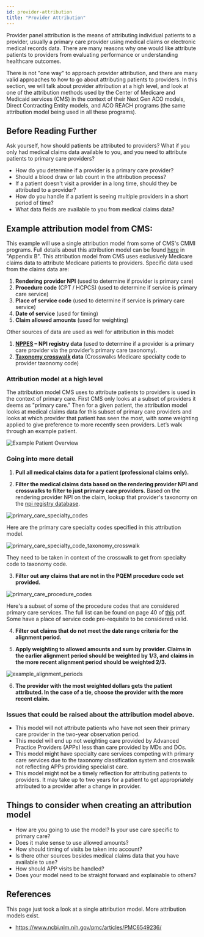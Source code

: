 ```yaml
---
id: provider-attribution
title: "Provider Attribution"
---
```


Provider panel attribution is the means of attributing individual patients to a provider, usually a primary care 
provider using medical claims or electronic medical records data. There are many reasons why one would like attribute 
patients to providers from evaluating performance or understanding healthcare outcomes.

There is not "one way" to approach provider attribution, and there are many valid approaches to how to go about 
attributing patients to providers. In this section, we will talk about provider attribution at a high level, and look 
at one of the attribution methods used by the Center of Medicare and Medicaid services (CMS) in the context of their 
Next Gen ACO models, Direct Contracting Entity models, and ACO REACH programs (the same attribution model being used in
all these programs).


## Before Reading Further

Ask yourself, how should patients be attributed to providers? What if you only had medical claims data available to you,
and you need to attribute patients to primary care providers?

* How do you determine if a provider is a primary care provider?
* Should a blood draw or lab count in the attribution process?
* If a patient doesn't visit a provider in a long time, should they be attributed to a provider?
* How do you handle if a patient is seeing multiple providers in a short period of time?
* What data fields are available to you from medical claims data?


## Example attribution model from CMS:

This example will use a single attribution model from some of CMS's CMMI programs. Full details about this attribution
model can be found [here](https://www.cms.gov/priorities/innovation/media/document/dc-financial-op-guide-overview) in
"Appendix B".
This attribution model from CMS uses exclusively Medicare claims data to attribute Medicare patients to providers. 
Specific data used from the claims data are:

1.	**Rendering provider NPI** (used to determine if provider is primary care)
2.	**Procedure code** (CPT / HCPCS) (used to determine if service is primary care service)
3.	**Place of service code** (used to determine if service is primary care service)
4.	**Date of service** (used for timing)
5.	**Claim allowed amounts** (used for weighting)

Other sources of data are used as well for attribution in this model:

1.	**[NPPES](https://npiregistry.cms.hhs.gov/search) – NPI registry data** (used to determine if a provider is a primary care provider via the provider’s primary care taxonomy).
2.	**[Taxonomy crosswalk](https://data.cms.gov/provider-characteristics/medicare-provider-supplier-enrollment/medicare-provider-and-supplier-taxonomy-crosswalk) data** (Crosswalks Medicare specialty code to provider taxonomy code)

### Attribution model at a high level

The attribution model CMS uses to attribute patients to providers is used in the context of primary care. 
First CMS only looks at a subset of providers it deems as "primary care." Then for a given patient, the attribution
model looks at medical claims data for this subset of primary care providers and looks at which provider that patient 
has seen the most, with some weighting applied to give preference to more recently seen providers. Let’s walk through
an example patient.

![Example Patient Overview](/img/provider_attribution/provider_attribution_overview.drawio.svg)

### Going into more detail

1. **Pull all medical claims data for a patient (professional claims only).**

2. **Filter the medical claims data based on the rendering provider NPI and crosswalks to filter to just primary 
care providers.** Based on the rendering provider NPI on the claim, lookup that provider's taxonomy on the [npi
registry database](https://npiregistry.cms.hhs.gov/search).

![primary_care_specialty_codes](/img/provider_attribution/primary_care_specialty_codes.png)

Here are the primary care specialty codes specified in this attribution model.

![primary_care_specialty_code_taxonomy_crosswalk](/img/provider_attribution/primary_care_specialty_code_taxonomy_crosswalk.png)

They need to be taken in context of the crosswalk to get from specialty code to taxonomy code. 

3. **Filter out any claims that are not in the PQEM procedure code set provided.**


![primary_care_procedure_codes](/img/provider_attribution/primary_care_procedure_codes.png)


Here's a subset of some of the procedure codes that are considered primary care services.
The full list can be found on page 40 of [this](https://www.cms.gov/priorities/innovation/media/document/dc-financial-op-guide-overview)
pdf. Some have a place of service code pre-requisite to be considered valid.

4. **Filter out claims that do not meet the date range criteria for the alignment period.**

5. **Apply weighting to allowed amounts and sum by provider. Claims in the earlier alignment period should be
weighted by 1/3, and claims in the more recent alignment period should be weighted 2/3.**

![example_alignment_periods](/img/provider_attribution/alignment_year_date_ranges.png)


6. **The provider with the most weighted dollars gets the patient attributed. 
In the case of a tie, choose the provider with the more recent claim.**


### Issues that could be raised about the attribution model above.

* This model will not attribute patients who have not seen their primary care provider in the two-year observation 
period.
* This model will end up not weighting care provided by Advanced Practice Providers (APPs) less than care provided 
by MDs and DOs.
* This model might have specialty care services competing with primary care services due to the taxonomy classification
system and crosswalk not reflecting APPs providing specialist care.
* This model might not be a timely reflection for attributing patients to providers. It may take up to two years for 
a patient to get appropriately attributed to a provider after a change in provider. 

## Things to consider when creating an attribution model

* How are you going to use the model? Is your use care specific to primary care?
* Does it make sense to use allowed amounts?
* How should timing of visits be taken into account?
* Is there other sources besides medical claims data that you have available to use?
* How should APP visits be handled?
* Does your model need to be straight forward and explainable to others?

## References 
This page just took a look at a single attribution model. More attribution models exist.
* https://www.ncbi.nlm.nih.gov/pmc/articles/PMC6549236/
